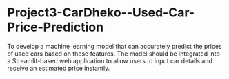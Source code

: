# Project3-CarDheko--Used-Car-Price-Prediction
 To develop a machine learning model that can accurately predict the prices of used cars based on these features. The model should be integrated into a Streamlit-based web application to allow users to input car details and receive an estimated price instantly.
